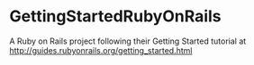 # GettingStartedRubyOnRails
A Ruby on Rails project following their Getting Started tutorial at http://guides.rubyonrails.org/getting_started.html
